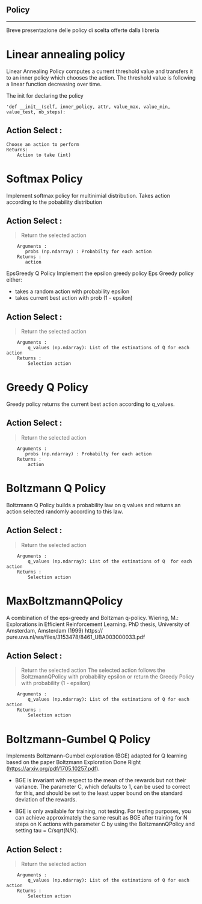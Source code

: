**Policy**
---
---

Breve presentazione delle policy di scelta offerte dalla libreria

# Linear annealing policy

Linear Annealing Policy computes a current threshold value and transfers it to an inner policy which chooses the action. The threshold value is following a linear function decreasing over time.

The init for declaring the policy
```
'def __init__(self, inner_policy, attr, value_max, value_min, value_test, nb_steps):
```
## Action Select :
```
Choose an action to perform
Returns: 
    Action to take (int)
```
# Softmax Policy

 Implement softmax policy for multinimial distribution. Takes action according to the pobability distribution
## Action Select :
> Return the selected action
```
    Arguments :
       probs (np.ndarray) : Probabilty for each action
    Returns :
       action
```

EpsGreedy Q Policy
Implement the epsilon greedy policy
Eps Greedy policy either:
- takes a random action with probability epsilon
- takes current best action with prob (1 - epsilon)
## Action Select :
> Return the selected action
```
    Arguments :
        q_values (np.ndarray): List of the estimations of Q for each action
    Returns :
        Selection action
```

# Greedy Q Policy

Greedy policy returns the current best action according to q_values.
## Action Select :
> Return the selected action
```
    Arguments :
       probs (np.ndarray) : Probabilty for each action
    Returns :
        action
```

# Boltzmann Q Policy

Boltzmann Q Policy builds a probability law on q values and returns an action selected randomly according to this law.
## Action Select :
> Return the selected action
```
    Arguments :
        q_values (np.ndarray): List of the estimations of Q  for each action
    Returns :
        Selection action
```
# MaxBoltzmannQPolicy

A combination of the eps-greedy and Boltzman q-policy. 
Wiering, M.: Explorations in Efficient Reinforcement Learning. PhD thesis, University of Amsterdam, Amsterdam (1999) https://
pure.uva.nl/ws/files/3153478/8461_UBA003000033.pdf

## Action Select :
> Return the selected action
The selected action follows the BoltzmannQPolicy with probability epsilon or return the Greedy Policy with probability (1 - epsilon)
```
    Arguments :
        q_values (np.ndarray): List of the estimations of Q for each action
    Returns :
        Selection action
```
# Boltzmann-Gumbel Q Policy
Implements Boltzmann-Gumbel exploration (BGE) adapted for Q learning
based on the paper Boltzmann Exploration Done Right (https://arxiv.org/pdf/1705.10257.pdf).
* BGE is invariant with respect to the mean of the rewards but not their variance. The parameter C, which defaults to 1, can be used to correct for this, and should be set to the least upper bound on the standard deviation of the rewards.

* BGE is only available for training, not testing. For testing purposes, you can achieve approximately the same result as BGE after training for N steps on K actions with parameter C by using the BoltzmannQPolicy and setting tau = C/sqrt(N/K).

## Action Select :
> Return the selected action
```
    Arguments :
        q_values (np.ndarray): List of the estimations of Q for each action
    Returns :
        Selection action
```